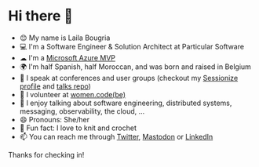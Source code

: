 # Hi there 👋

- 😊 My name is Laila Bougria
- 💻 I'm a Software Engineer & Solution Architect at Particular Software
- ☁ I'm a [Microsoft Azure MVP](https://mvp.microsoft.com/en-us/PublicProfile/5004984)
- 🌍 I'm half Spanish, half Moroccan, and was born and raised in Belgium
- 🎤 I speak at conferences and user groups (checkout my [Sessionize profile](https://sessionize.com/noctovis/) and [talks repo](https://github.com/lailabougria/talks))
- 👯 I volunteer at [women.code(be)](https://womendotcode.be/)
- 💬 I enjoy talking about software engineering, distributed systems, messaging, observability, the cloud, ...
- 😄 Pronouns: She/her
- 🧶 Fun fact: I love to knit and crochet
- 📫 You can reach me through [Twitter](https://twitter.com/noctovis), [Mastodon](https://hachyderm.io/@noctovis) or [LinkedIn](https://www.linkedin.com/in/lailabougria/)

Thanks for checking in!
